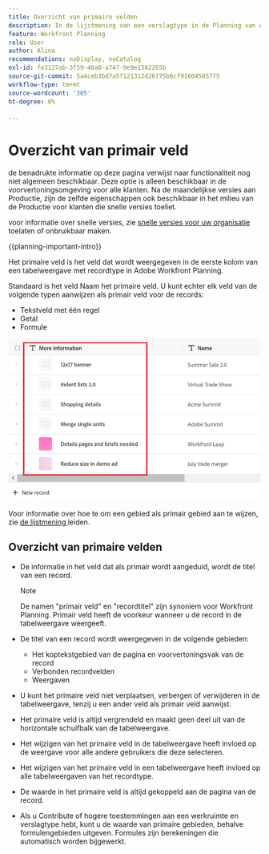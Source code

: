 ```yaml
---
title: Overzicht van primaire velden
description: In de lijstmening van een verslagtype in de Planning van Adobe Workfront, kunt u een single-line tekst, aantal, of formulegebied als primair gebied aanwijzen. Het primaire veld wordt de titel van de records van dat type.
feature: Workfront Planning
role: User
author: Alina
recommendations: noDisplay, noCatalog
exl-id: fe3127ab-3f59-46a0-a747-9e9e1582265b
source-git-commit: 5a4ceb3bd7a5f121312d26775b6cf91604585775
workflow-type: tm+mt
source-wordcount: '365'
ht-degree: 0%

---
```



# Overzicht van primair veld

<span class="preview"> de benadrukte informatie op deze pagina verwijst naar functionaliteit nog niet algemeen beschikbaar. Deze optie is alleen beschikbaar in de voorvertoningsomgeving voor alle klanten. Na de maandelijkse versies aan Productie, zijn de zelfde eigenschappen ook beschikbaar in het milieu van de Productie voor klanten die snelle versies toeliet. </span>

<span class="preview"> voor informatie over snelle versies, zie [ snelle versies voor uw organisatie ](/help/quicksilver/administration-and-setup/set-up-workfront/configure-system-defaults/enable-fast-release-process.md) toelaten of onbruikbaar maken. </span>

{{planning-important-intro}}

Het primaire veld is het veld dat wordt weergegeven in de eerste kolom van een tabelweergave met recordtype in Adobe Workfront Planning.

Standaard is het veld Naam het primaire veld. U kunt echter elk veld van de volgende typen aanwijzen als primair veld voor de records:

* Tekstveld met één regel
* Getal
* Formule

![ Een ander tekstgebied als primair benadrukt gebied ](assets/another-text-field-as-a-primary-field-highlighted.png)

Voor informatie over hoe te om een gebied als primair gebied aan te wijzen, zie [ de lijstmening ](/help/quicksilver/planning/views/manage-the-table-view.md) leiden.

## Overzicht van primaire velden

* De informatie in het veld dat als primair wordt aangeduid, wordt de titel van een record.

  >[!NOTE]
  >
  >    De namen &quot;primair veld&quot; en &quot;recordtitel&quot; zijn synoniem voor Workfront Planning. Primair veld heeft de voorkeur wanneer u de record in de tabelweergave weergeeft.


* De titel van een record wordt weergegeven in de volgende gebieden:

   * Het koptekstgebied van de pagina en voorvertoningsvak van de record
   * Verbonden recordvelden
   * Weergaven
* U kunt het primaire veld niet verplaatsen, verbergen of verwijderen in de tabelweergave, tenzij u een ander veld als primair veld aanwijst.
* Het primaire veld is altijd vergrendeld en maakt geen deel uit van de horizontale schuifbalk van de tabelweergave.
* Het wijzigen van het primaire veld in de tabelweergave heeft invloed op de weergave voor alle andere gebruikers die deze selecteren.
* Het wijzigen van het primaire veld in een tabelweergave heeft invloed op alle tabelweergaven van het recordtype.
* De waarde in het primaire veld is altijd gekoppeld aan de pagina van de record.
* Als u Contribute of hogere toestemmingen aan een werkruimte <span class="preview"> en verslagtype </span> hebt, kunt u de waarde van primaire gebieden, behalve formulengebieden uitgeven. Formules zijn berekeningen die automatisch worden bijgewerkt.
